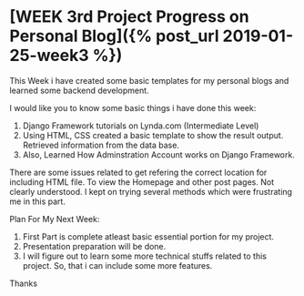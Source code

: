 # [WEEK 3rd Project Progress on Personal Blog]({% post_url 2019-01-25-week3 %})

This Week i have created some basic templates for my personal blogs and learned some backend development.

 I would like you to know some basic things i have done this week:
 
 1. Django Framework tutorials on Lynda.com (Intermediate Level)
 2. Using HTML, CSS created a basic template to show the result output. Retrieved information from the data base.
 3. Also, Learned How Adminstration Account works on Django Framework. 
 
 There are some issues related to get refering the correct location for including HTML file. To view the Homepage and other post pages. Not clearly understood. I kept on trying several methods which were frustrating me in this part.
 
 Plan For My Next Week:
 1. First Part is complete atleast basic essential portion for my project.
 2. Presentation preparation will be done.
 3. I will figure out to learn some more technical stuffs related to this project. So, that i can include some more features.
 
 Thanks
